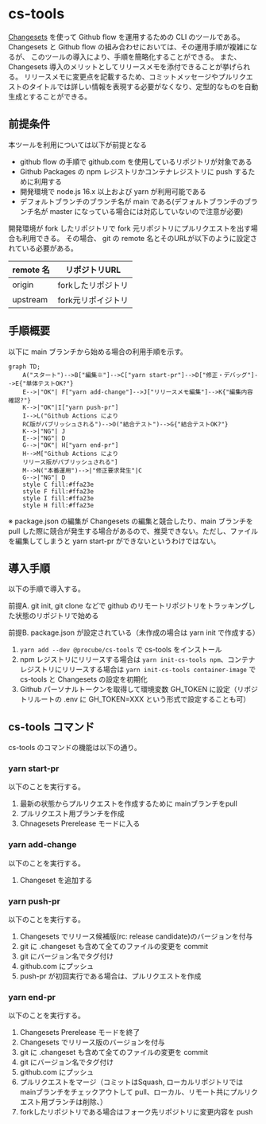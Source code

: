 # cs-tools
[Changesets](https://github.com/changesets/changesets) を使って
Github flow を運用するための CLI のツールである。
Changesets と Github flow の組み合わせにおいては、その運用手順が複雑になるが、
このツールの導入により、手順を簡略化することができる。
また、 Changesets 導入のメリットとしてリリースメモを添付できることが挙げられる。
リリースメモに変更点を記載するため、コミットメッセージやプルリクエストのタイトルでは詳しい情報を表現する必要がなくなり、定型的なものを自動生成とすることができる。

## 前提条件
本ツールを利用については以下が前提となる

- github flow の手順で github.com を使用しているリポジトリが対象である
- Github Packages の npm レジストリかコンテナレジストリに push するために利用する
- 開発環境で node.js 16.x 以上および yarn が利用可能である
- デフォルトブランチのブランチ名が main である(デフォルトブランチのブランチ名が master になっている場合には対応していないので注意が必要)

開発環境が fork したリポジトリで fork 元リポジトリにプルリクエストを出す場合も利用できる。
その場合、 git の remote 名とそのURLが以下のように設定されている必要がある。

|remote 名|リポジトリURL|
|--|--|
|origin|forkしたリポジトリ|
|upstream|fork元リポイジトリ|

## 手順概要

以下に main ブランチから始める場合の利用手順を示す。

```mermaid
graph TD;
    A("スタート")-->B["編集※"]-->C["yarn start-pr"]-->D["修正・デバッグ"]-->E{"単体テストOK?"}
    E-->|"OK"| F["yarn add-change"]-->J["リリースメモ編集"]-->K{"編集内容確認?"}
    K-->|"OK"|I["yarn push-pr"]
    I-->L("Github Actions により
    RC版がパブリッシュされる")-->O("結合テスト")-->G{"結合テストOK?"}
    K-->|"NG"| J
    E-->|"NG"| D
    G-->|"OK"| H["yarn end-pr"]
    H-->M["Github Actions により
    リリース版がパブリッシュされる"]
    M-->N("本番運用")-->|"修正要求発生"|C
    G-->|"NG"| D
    style C fill:#ffa23e
    style F fill:#ffa23e
    style I fill:#ffa23e
    style H fill:#ffa23e
```
※ package.json の編集が Changesets の編集と競合したり、main ブランチを pull した際に競合が発生する場合があるので、推奨できない。ただし、ファイルを編集してしまうと yarn start-pr ができないというわけではない。

## 導入手順

以下の手順で導入する。

前提A. git init, git clone などで github のリモートリポジトリをトラッキングした状態のリポジトリで始める

前提B. package.json が設定されている（未作成の場合は yarn init で作成する）
1. ```yarn add --dev @procube/cs-tools``` で cs-tools をインストール
2. npm レジストリにリリースする場合は ```yarn init-cs-tools npm```、コンテナレジストリにリリースする場合は ```yarn init-cs-tools container-image``` で cs-tools と Changesets の設定を初期化
3. Github パーソナルトークンを取得して環境変数 GH_TOKEN に設定（リポジトリルートの .env に GH_TOKEN=XXX という形式で設定することも可）


## cs-tools コマンド

cs-tools のコマンドの機能は以下の通り。

### yarn start-pr
以下のことを実行する。
1. 最新の状態からプルリクエストを作成するために mainブランチをpull
1. プルリクエスト用ブランチを作成
1. Chnagesets Prerelease モードに入る

### yarn add-change
以下のことを実行する。
1. Changeset を追加する

### yarn push-pr
以下のことを実行する。
1. Changesets でリリース候補版(rc: release candidate)のバージョンを付与
1. git に .changeset も含めて全てのファイルの変更を commit
1. git にバージョン名でタグ付け
1. github.com にプッシュ
1. push-pr が初回実行である場合は、プルリクエストを作成

### yarn end-pr
以下のことを実行する。
1. Changesets Prerelease モードを終了
1. Changesets でリリース版のバージョンを付与
1. git に .changeset も含めて全てのファイルの変更を commit
1. git にバージョン名でタグ付け
1. github.com にプッシュ
1. プルリクエストをマージ（コミットはSquash, ローカルリポジトリではmainブランチをチェックアウトして pull、ローカル、リモート共にプルリクエスト用ブランチは削除、）
1. forkしたリポジトリである場合はフォーク先リポジトリに変更内容を push 